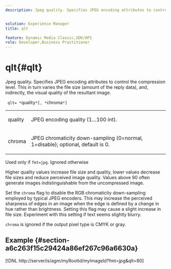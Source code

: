 ```yaml
---
description: Jpeg quality. Specifies JPEG encoding attributes to control the compression level. This in turn varies the file size (amount of the reply data), and, indirectly, the visual quality of the resultant image.


solution: Experience Manager
title: qlt

feature: Dynamic Media Classic,SDK/API
role: Developer,Business Practitioner
---
```


# qlt{#qlt}

Jpeg quality. Specifies JPEG encoding attributes to control the compression level. This in turn varies the file size (amount of the reply data), and, indirectly, the visual quality of the resultant image.

 ` qlt= *`quality`*[, *`chroma`*]`

<table id="simpletable_D080D15922CE4EF4B707282A4D45739A"> 
 <tr class="strow"> 
  <td class="stentry"> <p> <span class="codeph"> <span class="varname"> quality </span> </span> </p> </td> 
  <td class="stentry"> <p>JPEG encoding quality (1…100 int). </p> </td> 
 </tr> 
 <tr class="strow"> 
  <td class="stentry"> <p> <span class="codeph"> <span class="varname"> chroma </span> </span> </p> </td> 
  <td class="stentry"> <p>JPEG chromaticity down-sampling (0=normal, 1=disable); optional, default is 0. </p> </td> 
 </tr> 
</table>

Used only if `fmt=jpg`. Ignored otherwise

Higher quality values increase file size and quality, lower values decrease file sizes and reduce perceived image quality. Values above 90 often generate images indistinguishable from the uncompressed image.

Set the `chroma` flag to disable the RGB chromaticity down-sampling employed by typical JPEG encoders. This may increase the perceived sharpness of edges in an image when the edge is defined by a change in hue rather than brightness. Setting this flag may cause a slight increase in file size. Experiment with this setting if text seems slightly blurry.

`chroma` is ignored if the output pixel type is CMYK or gray.

## Example {#section-a6c263f15c29424a86ef267c96a6630a}

[!DNL http://server/is/agm/myRootId/myImageId?fmt=jpg&qlt=80] 
